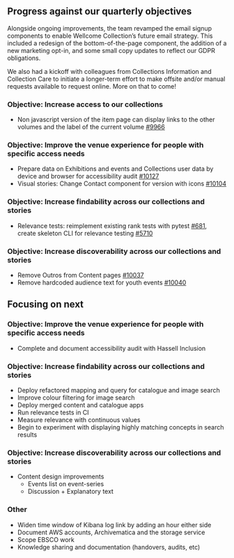 ## Progress against our quarterly objectives

Alongside ongoing improvements, the team revamped the email signup components to enable Wellcome Collection’s future email strategy. This included a redesign of the bottom-of-the-page component, the addition of a new marketing opt-in, and some small copy updates to reflect our GDPR obligations.

We also had a kickoff with colleagues from Collections Information and Collection Care to initiate a longer-term effort to make offsite and/or manual requests available to request online. More on that to come!

### Objective: Increase access to our collections
- Non javascript version of the item page can display links to the other volumes and the label of the current volume [#9966](https://github.com/wellcomecollection/wellcomecollection.org/issues/9966)

### Objective: Improve the venue experience for people with specific access needs
- Prepare data on Exhibitions and events and Collections user data by device and browser for accessibility audit [#10127](https://github.com/wellcomecollection/wellcomecollection.org/issues/10127)
- Visual stories: Change Contact component for version with icons [#10104](https://github.com/wellcomecollection/wellcomecollection.org/issues/10104)


### Objective: Increase findability across our collections and stories
- Relevance tests: reimplement existing rank tests with pytest [#681](https://github.com/wellcomecollection/catalogue-api/issues/681), create skeleton CLI for relevance testing [#5710](https://github.com/wellcomecollection/platform/issues/5710)

### Objective: Increase discoverability across our collections and stories
- Remove Outros from Content pages [#10037](https://github.com/wellcomecollection/wellcomecollection.org/issues/10037)
- Remove hardcoded audience text for youth events [#10040](https://github.com/wellcomecollection/wellcomecollection.org/issues/10040)

## Focusing on next
### Objective: Improve the venue experience for people with specific access needs
- Complete and document accessibility audit with Hassell Inclusion

### Objective: Increase findability across our collections and stories
-	Deploy refactored mapping and query for catalogue and image search
-	Improve colour filtering for image search
-	Deploy merged content and catalogue apps
-	Run relevance tests in CI
-	Measure relevance with continuous values
-	Begin to experiment with displaying highly matching concepts in search results

### Objective: Increase discoverability across our collections and stories 
- Content design improvements
    - Events list on event-series
    - Discussion + Explanatory text

### Other
- Widen time window of Kibana log link by adding an hour either side
- Document AWS accounts, Archivematica and the storage service
- Scope EBSCO work
- Knowledge sharing and documentation (handovers, audits, etc)
